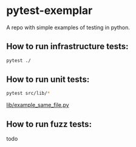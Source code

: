 # pytest-exemplar

A repo with simple examples of testing in python.

## How to run infrastructure tests:

```sh
pytest ./
```

## How to run unit tests:

```sh
pytest src/lib/*
```

[lib/example_same_file.py](lib/example_unit_test_same_file.py)


## How to run fuzz tests:

todo
